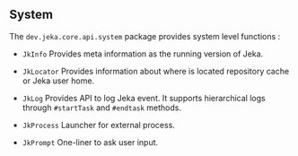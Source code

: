 ## System

The `dev.jeka.core.api.system` package provides system level functions :

* `JkInfo` Provides meta information as the running version of Jeka.

* `JkLocator` Provides information about where is located repository cache or Jeka user home.

* `JkLog` Provides API to log Jeka event. It supports hierarchical logs through `#startTask` 
   and `#endtask` methods.
   
* `JkProcess` Launcher for external process.

* `JkPrompt` One-liner to ask user input.
